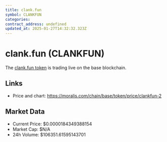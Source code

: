 ```yaml
---
title: clank.fun
symbol: CLANKFUN
categories: 
contract_address: undefined
updated_at: 2025-01-27T14:32:32.323Z
---
```


# clank.fun (CLANKFUN)
The [clank.fun token](https://moralis.com/chain/base/token/price/clankfun-2) is trading live on the base blockchain.

## Links
- Price and chart: https://moralis.com/chain/base/token/price/clankfun-2

## Market Data
- Current Price: $0.0000184349388154
- Market Cap: $N/A
- 24h Volume: $106351.61595143701
